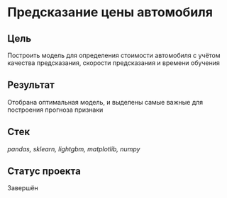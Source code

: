 # Предсказание цены автомобиля


## Цель
Построить модель для определения стоимости автомобиля с учётом качества предсказания, скорости предсказания и времени обучения

## Результат
Отобрана оптимальная модель, и выделены самые важные для построения прогноза признаки

## Стек
*pandas, sklearn, lightgbm, matplotlib, numpy*

## Статус проекта
Завершён

